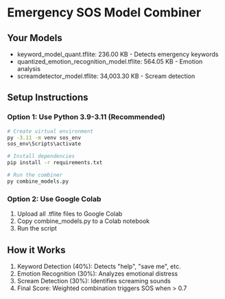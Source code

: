 # Emergency SOS Model Combiner

## Your Models
- keyword_model_quant.tflite: 236.00 KB - Detects emergency keywords
- quantized_emotion_recognition_model.tflite: 564.05 KB - Emotion analysis
- screamdetector_model.tflite: 34,003.30 KB - Scream detection

## Setup Instructions

### Option 1: Use Python 3.9-3.11 (Recommended)
```bash
# Create virtual environment
py -3.11 -m venv sos_env
sos_env\Scripts\activate

# Install dependencies
pip install -r requirements.txt

# Run the combiner
py combine_models.py
```

### Option 2: Use Google Colab
1. Upload all .tflite files to Google Colab
2. Copy combine_models.py to a Colab notebook
3. Run the script

## How it Works
1. Keyword Detection (40%): Detects "help", "save me", etc.
2. Emotion Recognition (30%): Analyzes emotional distress
3. Scream Detection (30%): Identifies screaming sounds
4. Final Score: Weighted combination triggers SOS when > 0.7
